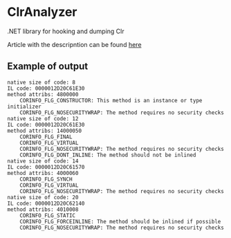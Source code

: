 # ClrAnalyzer
.NET library for hooking and dumping Clr

Article with the descripntion can be found [here](https://github.com/GeorgePlotnikov/georgeplotnikov.github.io/blob/master/articles/just-in-time-hooking.md)

## Example of output

```
native size of code: 8
IL code: 0000012D20C61E30
method attribs: 4800000
	CORINFO_FLG_CONSTRUCTOR: This method is an instance or type initializer
	CORINFO_FLG_NOSECURITYWRAP: The method requires no security checks
native size of code: 12
IL code: 0000012D20C61E30
method attribs: 14000050
	CORINFO_FLG_FINAL
	CORINFO_FLG_VIRTUAL
	CORINFO_FLG_NOSECURITYWRAP: The method requires no security checks
	CORINFO_FLG_DONT_INLINE: The method should not be inlined
native size of code: 14
IL code: 0000012D20C61570
method attribs: 4000060
	CORINFO_FLG_SYNCH
	CORINFO_FLG_VIRTUAL
	CORINFO_FLG_NOSECURITYWRAP: The method requires no security checks
native size of code: 20
IL code: 0000012D20C62140
method attribs: 4010008
	CORINFO_FLG_STATIC
	CORINFO_FLG_FORCEINLINE: The method should be inlined if possible
	CORINFO_FLG_NOSECURITYWRAP: The method requires no security checks
```
